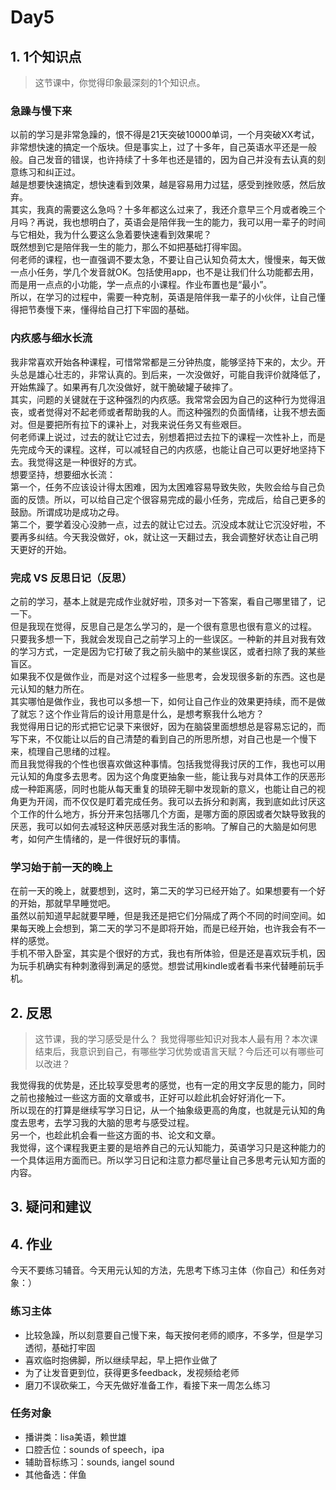 # Day5

## 1. 1个知识点
> 这节课中，你觉得印象最深刻的1个知识点。

### 急躁与慢下来
以前的学习是非常急躁的，恨不得是21天突破10000单词，一个月突破XX考试，非常想快速的搞定一个版块。但是事实上，过了十多年，自己英语水平还是一般般。自己发音的错误，也许持续了十多年也还是错的，因为自己并没有去认真的刻意练习和纠正过。  
越是想要快速搞定，想快速看到效果，越是容易用力过猛，感受到挫败感，然后放弃。  
其实，我真的需要这么急吗？十多年都这么过来了，我还介意早三个月或者晚三个月吗？再说，我也想明白了，英语会是陪伴我一生的能力，我可以用一辈子的时间与它相处，我为什么要这么急着要快速看到效果呢？  
既然想到它是陪伴我一生的能力，那么不如把基础打得牢固。  
何老师的课程，也一直强调不要太急，不要让自己认知负荷太大，慢慢来，每天做一点小任务，学几个发音就OK。包括使用app，也不是让我们什么功能都去用，而是用一点点的小功能，学一点点的小课程。作业布置也是“最小”。  
所以，在学习的过程中，需要一种克制，英语是陪伴我一辈子的小伙伴，让自己懂得把节奏慢下来，懂得给自己打下牢固的基础。

### 内疚感与细水长流
我非常喜欢开始各种课程，可惜常常都是三分钟热度，能够坚持下来的，太少。开头总是雄心壮志的，非常认真的。到后来，一次没做好，可能自我评价就降低了，开始焦躁了。如果再有几次没做好，就干脆破罐子破摔了。  
其实，问题的关键就在于这种强烈的内疚感。我常常会因为自己的这种行为觉得沮丧，或者觉得对不起老师或者帮助我的人。而这种强烈的负面情绪，让我不想去面对。但是要把所有拉下的课补上，对我来说任务又有些艰巨。  
何老师课上说过，过去的就让它过去，别想着把过去拉下的课程一次性补上，而是先完成今天的课程。这样，可以减轻自己的内疚感，也能让自己可以更好地坚持下去。我觉得这是一种很好的方式。  
想要坚持，想要细水长流：  
第一个，任务不应该设计得太困难，因为太困难容易导致失败，失败会给与自己负面的反馈。所以，可以给自己定个很容易完成的最小任务，完成后，给自己更多的鼓励。所谓成功是成功之母。  
第二个，要学着没心没肺一点，过去的就让它过去。沉没成本就让它沉没好啦，不要再多纠结。今天我没做好，ok，就让这一天翻过去，我会调整好状态让自己明天更好的开始。

### 完成 VS 反思日记（反思）
之前的学习，基本上就是完成作业就好啦，顶多对一下答案，看自己哪里错了，记一下。  
但是我现在觉得，反思自己是怎么学习的，是一个很有意思也很有意义的过程。  
只要我多想一下，我就会发现自己之前学习上的一些误区。一种新的并且对我有效的学习方式，一定是因为它打破了我之前头脑中的某些误区，或者扫除了我的某些盲区。  
如果我不仅是做作业，而是对这个过程多一些思考，会发现很多新的东西。这也是元认知的魅力所在。  
其实哪怕是做作业，我也可以多想一下，如何让自己作业的效果更持续，而不是做了就忘？这个作业背后的设计用意是什么，是想考察我什么地方？  
我觉得用日记的形式把它记录下来很好，因为在脑袋里面想想总是容易忘记的，而写下来，不仅能让以后的自己清楚的看到自己的所思所想，对自己也是一个慢下来，梳理自己思绪的过程。  
而且我觉得我的个性也很喜欢做这种事情。包括我觉得我讨厌的工作，我也可以用元认知的角度多去思考。因为这个角度更抽象一些，能让我与对具体工作的厌恶形成一种距离感，同时也能从每天重复的琐碎无聊中发现新的意义，也能让自己的视角更为开阔，而不仅仅是盯着完成任务。我可以去拆分和剥离，我到底如此讨厌这个工作的什么地方，拆分开来包括哪几个方面，是哪方面的原因或者欠缺导致我的厌恶，我可以如何去减轻这种厌恶感对我生活的影响。了解自己的大脑是如何思考，如何产生情绪的，是一件很好玩的事情。

### 学习始于前一天的晚上
在前一天的晚上，就要想到，这时，第二天的学习已经开始了。如果想要有一个好的开始，那就早早睡觉吧。  
虽然以前知道早起就要早睡，但是我还是把它们分隔成了两个不同的时间空间。如果每天晚上会想到，第二天的学习不是即将开始，而是已经开始，也许我会有不一样的感觉。  
手机不带入卧室，其实是个很好的方式，我也有所体验，但是还是喜欢玩手机，因为玩手机确实有种刺激得到满足的感觉。想尝试用kindle或者看书来代替睡前玩手机。

## 2. 反思
> 这节课，我的学习感受是什么？ 我觉得哪些知识对我本人最有用？本次课结束后，我意识到自己，有哪些学习优势或语言天赋？今后还可以有哪些可以改进？ 

我觉得我的优势是，还比较享受思考的感觉，也有一定的用文字反思的能力，同时之前也接触过一些这方面的文章或书，正好可以趁此机会好好消化一下。  
所以现在的打算是继续写学习日记，从一个抽象级更高的角度，也就是元认知的角度去思考，去学习我的大脑的思考与感受过程。  
另一个，也趁此机会看一些这方面的书、论文和文章。  
我觉得，这个课程我更主要的是培养自己的元认知能力，英语学习只是这种能力的一个具体运用方面而已。所以学习日记和注意力都尽量让自己多思考元认知方面的内容。


## 3. 疑问和建议

## 4. 作业
今天不要练习辅音。今天用元认知的方法，先思考下练习主体（你自己）和任务对象：）

### 练习主体
- 比较急躁，所以刻意要自己慢下来，每天按何老师的顺序，不多学，但是学习透彻，基础打牢固
- 喜欢临时抱佛脚，所以继续早起，早上把作业做了
- 为了让发音更到位，获得更多feedback，发视频给老师
- 磨刀不误砍柴工，今天先做好准备工作，看接下来一周怎么练习
### 任务对象
- 播讲类：lisa美语，赖世雄
- 口腔舌位：sounds of speech，ipa
- 辅助音标练习：sounds, iangel sound
- 其他备选：伴鱼